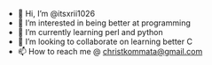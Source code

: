 - 👋 Hi, I’m @itsxrii1026
- 👀 I’m interested in being better at programming
- 🌱 I’m currently learning perl and python
- 💞️ I’m looking to collaborate on learning better C
- 📫 How to reach me @ christkommata@gmail.com

<!---
itsxrii1026/itsxrii1026 is a ✨ special ✨ repository because its `README.md` (this file) appears on your GitHub profile.
You can click the Preview link to take a look at your changes.
--->
